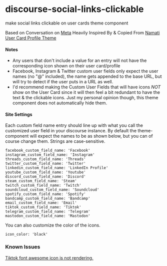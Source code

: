 # discourse-social-links-clickable
make social links clickable on user cards theme component

Based on Conversation on [Meta](https://meta.discourse.org/t/link-custom-user-field-to-external-website/41218)
Heavily Inspired By & Copied From [Namati User Card Profile Theme](https://github.com/LeoMcA/namati-user-card-profile-theme)

#### Notes

- Any users that don't include a value for an entry will not have the corresponding icon shown on their user card/profile
- Facebook, Instagram & Twitter custom user fields only expect the user names (no "@" included), the name gets appended to the base URL, but will try to detect if the user puts in a URL as well.
- I'd recommend making the Custom User Fields that will have icons *NOT* show on the User Card since it will then feel a bit redundant to have the text & the clickable icons. Just my personal opinion though, this theme component does not automatically hide them.

#### Site Settings

Each custom field name entry should line up with what you call the customized user field in your discourse instance.
By default the theme-component will expect the names to be as shown below, but you can of course change them.
Strings are case-sensitive.
```
facebook_custom_field_name: 'Facebook'
instagram_custom_field_name: 'Instagram'
threads_custom_field_name: 'Threads'
twitter_custom_field_name: 'Twitter'
linkedin_custom_field_name: 'LinkedIn Profile'
youtube_custom_field_name: 'Youtube'
discord_custom_field_name: 'Discord'
steam_custom_field_name: 'Steam'
twitch_custom_field_name: 'Twitch'
soundcloud_custom_field_name: 'Soundcloud'
spotify_custom_field_name: 'Spotify'
bandcamp_custom_field_name: 'Bandcamp'
email_custom_field_name: 'Email'
tiktok_custom_field_name: 'Tiktok'
telegram_custom_field_name: 'Telegram'
mastodon_custom_field_name: 'Mastodon'
```
You can also customize the color of the icons.
```
icon_color: 'black'
```

### Known Issues

[Tiktok font awesome icon is not rendering.](https://meta.discourse.org/t/easy-responsive-footer/95818/132)
